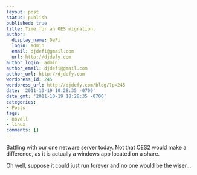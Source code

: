 ```yaml
---
layout: post
status: publish
published: true
title: Time for an OES migration.
author:
  display_name: DeFi
  login: admin
  email: djdefi@gmail.com
  url: http://djdefy.com
author_login: admin
author_email: djdefi@gmail.com
author_url: http://djdefy.com
wordpress_id: 245
wordpress_url: http://djdefy.com/blog/?p=245
date: '2011-10-19 10:28:35 -0700'
date_gmt: '2011-10-19 18:28:35 -0700'
categories:
- Posts
tags:
- novell
- linux
comments: []
---
```

<p>Battling with our one netware server today. Not that OES2 would make a difference, as it is actually a windows app located on a share. </p>
<p>Oh well, suppose it could just run forever and no one would be the wiser...</p>
